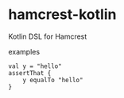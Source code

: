 # hamcrest-kotlin
Kotlin DSL for Hamcrest

examples

```
val y = "hello"
assertThat {
    y equalTo "hello"
}
```